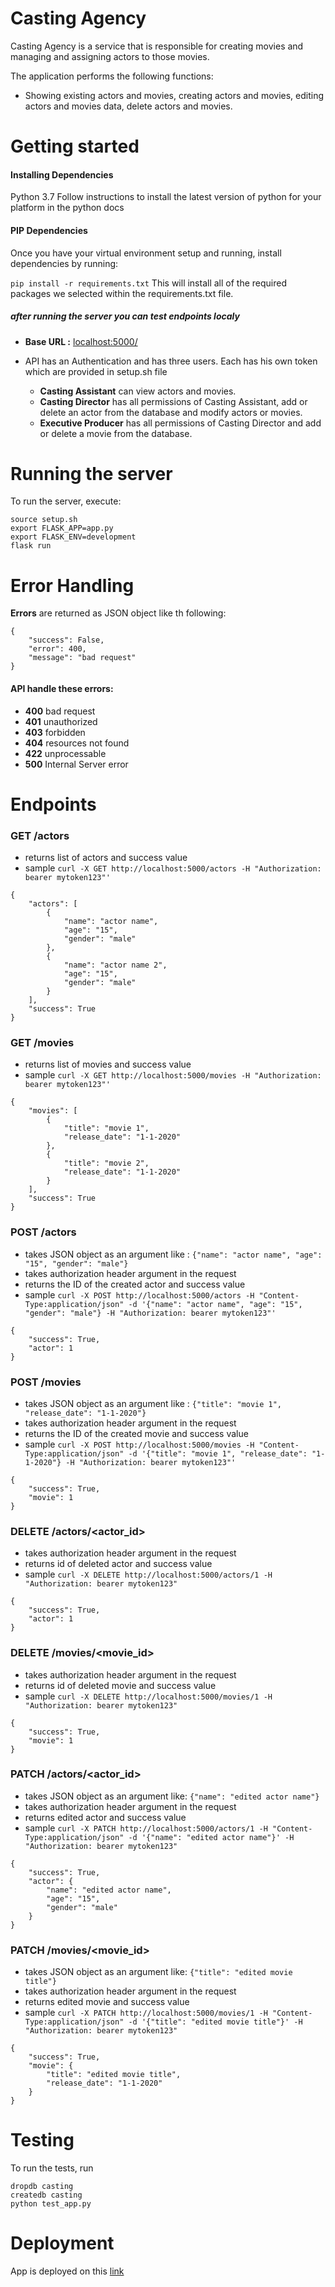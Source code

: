 # Casting Agency

Casting Agency is a service that is responsible for creating movies and managing and assigning actors to those movies.

The application performs the following functions:
- Showing existing actors and movies, creating actors and movies, editing actors and movies data, delete actors and movies.


# Getting started

#### Installing Dependencies
Python 3.7
Follow instructions to install the latest version of python for your platform in the python docs

#### PIP Dependencies
Once you have your virtual environment setup and running, install dependencies by running:

`pip install -r requirements.txt`
This will install all of the required packages we selected within the requirements.txt file.


##### after running the server you can test endpoints localy

- **Base URL :** [localhost:5000/](http://localhost:5000/)

- API has an Authentication and has three users. Each has his own token which are provided in setup.sh file
    - **Casting Assistant** can view actors and movies.
    - **Casting Director** has all permissions of Casting Assistant, add or delete an actor from the database and modify actors or movies.
    - **Executive Producer** has all permissions of Casting Director and add or delete a movie from the database.

# Running the server

To run the server, execute:

```
source setup.sh
export FLASK_APP=app.py
export FLASK_ENV=development
flask run
```


# Error Handling

**Errors** are returned as JSON object like th following:

```
{
    "success": False,
    "error": 400,
    "message": "bad request"
}
```
#### API handle these errors:
- **400** bad request
- **401** unauthorized
- **403** forbidden
- **404** resources not found
- **422** unprocessable
- **500** Internal Server error

# Endpoints

### GET /actors

- returns list of actors and success value
- sample `curl -X GET http://localhost:5000/actors -H "Authorization: bearer mytoken123"'`

```
{
    "actors": [
        {
            "name": "actor name",
            "age": "15",
            "gender": "male"
        }, 
        {
            "name": "actor name 2",
            "age": "15",
            "gender": "male"
        }
    ], 
    "success": True
}
```


### GET /movies
- returns list of movies and success value
- sample `curl -X GET http://localhost:5000/movies -H "Authorization: bearer mytoken123"'`

```
{
    "movies": [
        {
            "title": "movie 1",
            "release_date": "1-1-2020"
        }, 
        {
            "title": "movie 2",
            "release_date": "1-1-2020"
        }
    ], 
    "success": True
}
```


### POST /actors
- takes JSON object as an argument like : `{"name": "actor name", "age": "15", "gender": "male"}`
- takes authorization header argument in the request
- returns the ID of the created actor and success value
- sample `curl -X POST http://localhost:5000/actors -H "Content-Type:application/json" -d '{"name": "actor name", "age": "15", "gender": "male"} -H "Authorization: bearer mytoken123"'`

```
{
    "success": True,
    "actor": 1
}
```



### POST /movies
- takes JSON object as an argument like : `{"title": "movie 1", "release_date": "1-1-2020"}`
- takes authorization header argument in the request
- returns the ID of the created movie and success value
- sample `curl -X POST http://localhost:5000/movies -H "Content-Type:application/json" -d '{"title": "movie 1", "release_date": "1-1-2020"} -H "Authorization: bearer mytoken123"'`

```
{
    "success": True,
    "movie": 1
}
```


### DELETE /actors/<actor_id>
- takes authorization header argument in the request
- returns id of deleted actor and success value
- sample `curl -X DELETE http://localhost:5000/actors/1 -H "Authorization: bearer mytoken123"`

```
{
    "success": True,
    "actor": 1
}
```


### DELETE /movies/<movie_id>
- takes authorization header argument in the request
- returns id of deleted movie and success value
- sample `curl -X DELETE http://localhost:5000/movies/1 -H "Authorization: bearer mytoken123"`

```
{
    "success": True,
    "movie": 1
}
```


### PATCH /actors/<actor_id>
- takes JSON object as an argument like: `{"name": "edited actor name"}`
- takes authorization header argument in the request
- returns edited actor and success value
- sample `curl -X PATCH http://localhost:5000/actors/1 -H "Content-Type:application/json" -d '{"name": "edited actor name"}' -H "Authorization: bearer mytoken123"`

```
{
    "success": True,
    "actor": {
        "name": "edited actor name",
        "age": "15",
        "gender": "male"
    }
}
```


### PATCH /movies/<movie_id>
- takes JSON object as an argument like: `{"title": "edited movie title"}`
- takes authorization header argument in the request
- returns edited movie and success value
- sample `curl -X PATCH http://localhost:5000/movies/1 -H "Content-Type:application/json" -d '{"title": "edited movie title"}' -H "Authorization: bearer mytoken123"`

```
{
    "success": True,
    "movie": {
        "title": "edited movie title",
        "release_date": "1-1-2020"
    }
}
```

# Testing
To run the tests, run

```
dropdb casting
createdb casting
python test_app.py
```

# Deployment

App is deployed on this [link](http://localhost:5000/)

